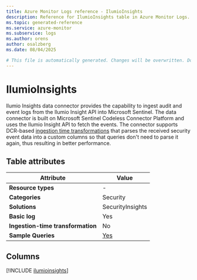 ```yaml
---
title: Azure Monitor Logs reference - IlumioInsights
description: Reference for IlumioInsights table in Azure Monitor Logs.
ms.topic: generated-reference
ms.service: azure-monitor
ms.subservice: logs
ms.author: orens
author: osalzberg
ms.date: 08/04/2025

# This file is automatically generated. Changes will be overwritten. Do not change this file directly.
---
```


# IlumioInsights

Ilumio Insights data connector provides the capability to ingest audit and event logs from the Ilumio Insight API into Microsoft Sentinel. The data connector is built on Microsoft Sentinel Codeless Connector Platform and uses the Ilumio Insight API to fetch the events. The connector supports DCR-based [ingestion time transformations](/azure/azure-monitor/logs/custom-logs-overview) that parses the received security event data into a custom columns so that queries don't need to parse it again, thus resulting in better performance.


## Table attributes

|Attribute|Value|
|---|---|
|**Resource types**|-|
|**Categories**|Security|
|**Solutions**| SecurityInsights|
|**Basic log**|Yes|
|**Ingestion-time transformation**|No|
|**Sample Queries**|[Yes](/azure/azure-monitor/reference/queries/ilumioinsights)|



## Columns
  
[!INCLUDE [ilumioinsights](~/reusable-content/ce-skilling/azure/includes/azure-monitor/reference/tables/ilumioinsights-include.md)]
